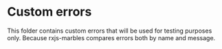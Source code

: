 # Custom errors

This folder contains custom errors that will be used for testing purposes only.
Because rxjs-marbles compares errors both by name and message.

